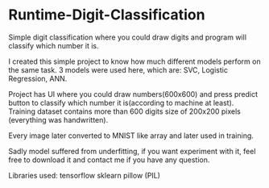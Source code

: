 # Runtime-Digit-Classification
Simple digit classification where you could draw digits and program will classify which number it is.

I created this simple project to know how much different models perform on the same task. 3 models were used here, which are: 
SVC, Logistic Regression, ANN.

Project has UI where you could draw numbers(600x600) and press predict button to classify which number it is(according to machine at least).
Training dataset contains more than 600 digits size of 200x200 pixels (everything was handwritten).

Every image later converted to MNIST like array and later used in training.

Sadly model suffered from underfitting, if you want experiment with it, feel free to download it and contact me if you have any question.

Libraries used:
tensorflow
sklearn
pillow (PIL)
